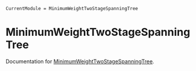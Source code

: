```@meta
CurrentModule = MinimumWeightTwoStageSpanningTree
```

# MinimumWeightTwoStageSpanningTree

Documentation for [MinimumWeightTwoStageSpanningTree](https://github.com/BatyLeo/MinimumWeightTwoStageSpanningTree.jl).
